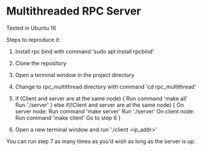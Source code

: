 # Multithreaded RPC Server
Tested in Ubuntu 16

Steps to reproduce it:

1)  Install rpc bind with command 'sudo apt install rpcbind'
2)  Clone the repository
3)  Open a terminal window in the project directory
4)  Change to rpc_multithread directory with command 'cd rpc_multithread'
5)  if (Client and server are at the same node) {
        Run command 'make all'
        Run './server'
    } else if(!Client and server are at the same node) {
        On server node: 
            Run command 'make server'
            Run './server'
        On client node:
            Run command 'make client'
            Go to step 6
    }

6)  Open a new terminal window and run './client <ip_addr>'

You can run step 7 as many times as you'd wish as long as the server is up.
